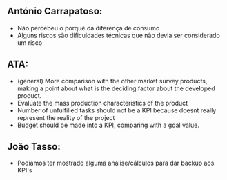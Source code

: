 ## António Carrapatoso:
- Não percebeu o porquê da diferença de consumo
- Alguns riscos são dificuldades técnicas que não devia ser considerado um risco

## ATA:
- (general) More comparison with the other market survey products, making a point about what is the deciding factor about the developed product.
- Evaluate the mass production characteristics of the product
- Number of unfulfilled tasks should not be a KPI because doesnt really represent the reality of the project
- Budget should be made into a KPI, comparing with a goal value.

## João Tasso:
- Podiamos ter mostrado alguma análise/cálculos para dar backup aos KPI's


